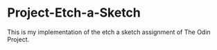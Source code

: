 # Project-Etch-a-Sketch

This is my implementation of the etch a sketch assignment of The Odin Project.
